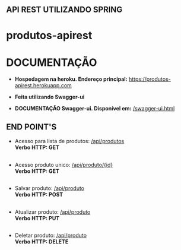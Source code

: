 ## API REST UTILIZANDO SPRING
# produtos-apirest

# DOCUMENTAÇÃO
- **Hospedagem na heroku. Endereço principal:** <a href="https://produtos-apirest.herokuapp.com">https://produtos-apirest.herokuapp.com</a> 

- **Feita utilizando Swagger-ui**
- **DOCUMENTAÇÃO Swagger-ui. Disponível em:**
  <a href="https://produtos-apirest.herokuapp.com/swagger-ui.html#/produto45resource">/swagger-ui.html</a> 

## END POINT'S 

- Acesso para lista de produtos: 
  <a href="https://produtos-apirest.herokuapp.com/api/produtos">/api/produtos</a>
  <br>
  **Verbo HTTP: GET**
##
- Acesso produto unico: 
  <a href="https://produtos-apirest.herokuapp.com/api/produto/{id}">/api/produto/{id}</a>
  <br>
  **Verbo HTTP: GET**
##
- Salvar produto: 
  <a href="https://produtos-apirest.herokuapp.com/api/produto">/api/produto</a>
  <br>
  **Verbo HTTP: POST**
##
- Atualizar produto: 
  <a href="https://produtos-apirest.herokuapp.com/api/produto">/api/produto</a>
  <br>
  **Verbo HTTP: PUT**
##
- Deletar produto: 
  <a href="https://produtos-apirest.herokuapp.com/api/produto">/api/produto</a>
  <br>
  **Verbo HTTP: DELETE**
